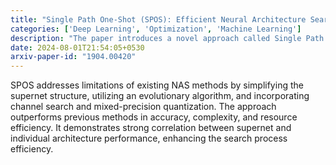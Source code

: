 ```yaml
---
title: "Single Path One-Shot (SPOS): Efficient Neural Architecture Search with Simplified Supernet"
categories: ['Deep Learning', 'Optimization', 'Machine Learning']
description: "The paper introduces a novel approach called Single Path One-Shot (SPOS) for Neural Architecture Search (NAS). SPOS decouples architecture search from supernet training by using a simplified supernet with single paths and a uniform path sampling strategy, significantly improving efficiency and effectiveness. The method also incorporates channel search and mixed-precision quantization, leading to the discovery of accurate and resource-efficient neural network architectures."
date: 2024-08-01T21:54:05+0530
arxiv-paper-id: "1904.00420"
---
```

SPOS addresses limitations of existing NAS methods by simplifying the supernet structure, utilizing an evolutionary algorithm, and incorporating channel search and mixed-precision quantization. The approach outperforms previous methods in accuracy, complexity, and resource efficiency. It demonstrates strong correlation between supernet and individual architecture performance, enhancing the search process efficiency.
